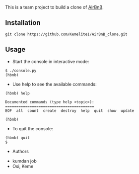 This is a team project to build a clone of [AirBnB](https://www.airbnb.com/).

## Installation
```
git clone https://github.com/Kemelite1/AirBnB_clone.git
```
## Usage
* Start the console in interactive mode:
```
$ ./console.py
(hbnb)
```
* Use help to see the available commands:
```
(hbnb) help

Documented commands (type help <topic>):
========================================
EOF  all  count  create  destroy  help  quit  show  update

(hbnb)
```
* To quit the console:
```
(hbnb) quit
$
```
* Authors
+ kumdan job
+ Osi, Keme
